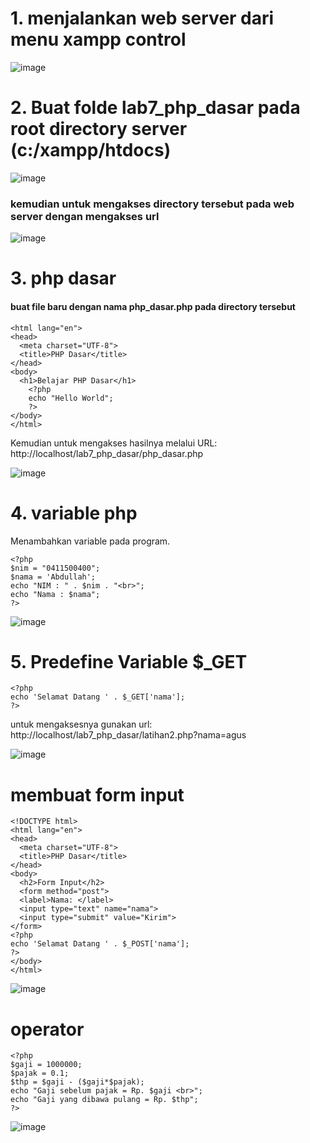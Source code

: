 <h1> 1. menjalankan web server dari menu xampp control</h1>

![image](https://github.com/user-attachments/assets/4261d9a3-f448-4aa8-ad20-d6c682ad6ec2)

<h1>2. Buat folde lab7_php_dasar pada root directory server (c:/xampp/htdocs)</h1>

![image](https://github.com/user-attachments/assets/ef9e6baf-3988-4b4e-99c0-c71e8902052c)

<h3>kemudian untuk mengakses directory tersebut pada web server dengan mengakses url</h3>

![image](https://github.com/user-attachments/assets/cbd8f04e-4db9-4c17-b7da-80965d692ff9)

<h1>3. php dasar</h1>
<h4>buat file baru dengan nama php_dasar.php pada directory tersebut</h4>

    <html lang="en">
    <head>
      <meta charset="UTF-8">
      <title>PHP Dasar</title>
    </head>
    <body>
      <h1>Belajar PHP Dasar</h1>
        <?php
        echo "Hello World";
        ?>
    </body>
    </html>
Kemudian untuk mengakses hasilnya melalui URL: http://localhost/lab7_php_dasar/php_dasar.php

![image](https://github.com/user-attachments/assets/9d8f6112-dac6-4693-a36b-080e66c37e88)

<h1>4. variable php</h1>
Menambahkan variable pada program.
     
    <?php
    $nim = "0411500400";
    $nama = 'Abdullah';
    echo "NIM : " . $nim . "<br>";
    echo "Nama : $nama";
    ?>

![image](https://github.com/user-attachments/assets/7d5e2adc-e696-4a91-a357-3ab9d2081146)

<h1>5. Predefine Variable $_GET</h1>

    <?php
    echo 'Selamat Datang ' . $_GET['nama'];
    ?>

untuk mengaksesnya gunakan url:
http://localhost/lab7_php_dasar/latihan2.php?nama=agus

![image](https://github.com/user-attachments/assets/73ddb6d4-f167-4fb8-9433-3af56d3013ec)

<h1> membuat form input</h1>
    
    <!DOCTYPE html>
    <html lang="en">
    <head>
      <meta charset="UTF-8">
      <title>PHP Dasar</title>
    </head>
    <body>
      <h2>Form Input</h2>
      <form method="post">
      <label>Nama: </label>
      <input type="text" name="nama">
      <input type="submit" value="Kirim">
    </form>
    <?php
    echo 'Selamat Datang ' . $_POST['nama'];
    ?>
    </body>
    </html>

  ![image](https://github.com/user-attachments/assets/2c86ad68-d49d-44d2-94ea-d64d8e451cbc)

<h1>operator</h1>

    <?php
    $gaji = 1000000;
    $pajak = 0.1;
    $thp = $gaji - ($gaji*$pajak);
    echo "Gaji sebelum pajak = Rp. $gaji <br>";
    echo "Gaji yang dibawa pulang = Rp. $thp";
    ?>

![image](https://github.com/user-attachments/assets/c96135c7-0f1b-4c31-93a3-284f7fcafece)
